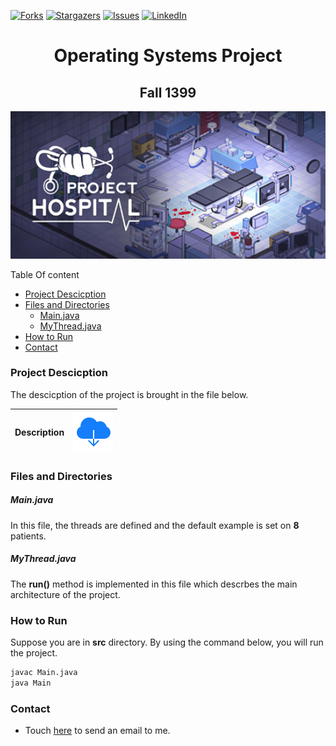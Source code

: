 [![Forks][forks-shield]][forks-url]
[![Stargazers][stars-shield]][stars-url]
[![Issues][issues-shield]][issues-url]
[![LinkedIn][linkedin-shield]][linkedin-url]




<h1 align="center">Operating Systems Project</h1>
<h2 align="center">Fall 1399</h2>
<p align="center">
    <img src="icons/header.jpg" width=700px>
</p>

Table Of content
- [Project Descicption](#project-descicption)
- [Files and Directories](#files-and-directories)
    - [Main.java](#mainjava)
    - [MyThread.java](#mythreadjava)
- [How to Run](#how-to-run)
- [Contact](#contact)


### Project Descicption

The descicption of the project is brought in the file below.


| Description 	| [![open](icons/3.svg)](Description/OS-Project1.pdf)|
|:-:	|:-:	|

### Files and Directories

##### Main.java

In this file, the threads are defined and the default example is set on **8** patients.

##### MyThread.java

The **run()** method is implemented in this file which descrbes the main architecture of the project.

### How to Run

Suppose you are in **src** directory. By using the command  below, you will run the project.

```bash
javac Main.java
java Main
```

### Contact

- Touch [here](mailto://a.hallaji.b@gmail.com) to send an email to me.

[forks-shield]: https://img.shields.io/github/forks/amirhallaji/OS-Project
[forks-url]: https://github.com/amirhallaji/OS-Project/network/members
[stars-shield]: https://img.shields.io/github/stars/amirhallaji/OS-Project
[stars-url]: https://github.com/amirhallaji/OS-Project/stargazers
[issues-shield]: https://img.shields.io/github/issues/amirhallaji/OS-Project
[issues-url]: https://github.com/amirhallaji/OS-Project/issues

[linkedin-shield]: https://img.shields.io/badge/-LinkedIn-black.svg?logo=linkedin&colorB=555
[linkedin-url]: https://www.linkedin.com/in/amirhallaji/

